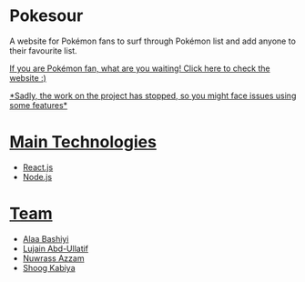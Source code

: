 # Pokesour
A website for Pokémon fans to surf through Pokémon list and add anyone to their favourite list. 
<p><a href="https://friendly-poincare-a338fe.netlify.app">If you are Pokémon fan, what are you waiting! Click here to check the website :)</p>
*Sadly, the work on the project has stopped, so you might face issues using some features*


# Main Technologies
- React.js
- Node.js

# Team

- [Alaa Bashiyi](https://github.com/alaabashiyi)
- [Lujain Abd-Ullatif](https://github.com/Lujain-AbdUllatif)
- [Nuwrass Azzam](https://github.com/nuwrss)
- [Shoog Kabiya](https://github.com/shoogkabiya)

